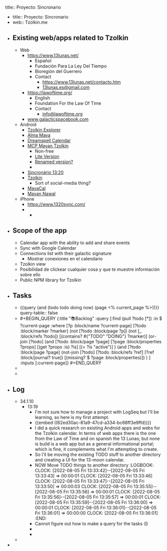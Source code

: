 title:: Proyecto: Sincronario

- title:: Proyecto: Sincronario
- web:: Tzolkin.me
- ## Existing web/apps related to Tzolkin
	- Web
		- https://www.13lunas.net/
			- Español
			- Fundación Para La Ley Del Tiempo
			- Bioregión del Guerrero
			- Contact
				- https://www.13lunas.net/contacto.htm
				- 13lunas.es@gmail.com
		- https://lawoftime.org/
			- English
			- Foundation For the Law Of Time
			- Contact
				- info@lawoftime.org
		- www.galacticspacebook.com
	- Android
		- [Tzolkin Explorer](https://play.google.com/store/apps/details?id=com.tlt.tzolkin)
		- [Alma Maya](https://play.google.com/store/apps/details?id=alma.maya)
		- [Dreamspell Calendar](https://play.google.com/store/apps/details?id=net.anotherworld.maya)
		- [MCP Mayan Tzolkin](https://play.google.com/store/apps/details?id=air.tzolkin)
			- Non-free
			- [Lite Version](https://play.google.com/store/apps/details?id=air.com.lucitainc.MCPTzolkinLite)
			- [Renamed version?](https://play.google.com/store/apps/details?id=air.com.lucitainc.TzolkinMaya)
			-
		- [Sincronário 13:20](https://play.google.com/store/apps/details?id=com.tzolkin.sincronario1320)
		- [Tzolkin](https://play.google.com/store/apps/details?id=social.plah.tzolkin)
			- Sort of social-media thing?
		- [MayaCal](https://play.google.com/store/apps/details?id=b4a.mayacal)
		- [Mayan Nawal](https://play.google.com/store/apps/details?id=com.huawei.android.mayannawal)
	- iPhone
		- https://www.1320sync.com/
		-
			-
- ## Scope of the app
	- Calendar app with the ability to add and share events
	- Sync with Google Calendar
	- Connections list with their galactic signature
		- Mostrar conexiones en el calendario
	- Tzolkin view
	- Posibilidad de clickear cualquier cosa y que te muestre información sobre ello
	- Public NPM library for Tzolkin
- ## Tasks
	- {{query (and (todo todo doing now) (page <% current_page %>))}}
	  query-table:: false
	- #+BEGIN_QUERY
	  {:title "📚Backlog"
	  :query [:find (pull ?todo [*]) :in $ ?current-page
	  :where
	  [?p :block/name ?current-page]
	  [?todo :block/marker ?marker]
	  (not [?todo :block/page ?p])
	  (not [_ :block/refs ?todo])
	  [(contains? #{"TODO" "DOING"} ?marker)]
	  (or-join [?todo]
	         (and  [?todo :block/page ?page]
	                  [?page :block/properties ?props]
	                  [(get ?props :is) ?is]
	                  [(= ?is "active")] )
	         (and [?todo :block/page ?page]
	                 (not-join [?todo]
	                               [?todo :block/refs ?ref]
	                               [?ref :block/journal? true])
	                 [(missing? $ ?page :block/properties)])
	  ) ]
	  :inputs [:current-page]}
	  #+END_QUERY
	-
	-
- ## Log
	- 34.1.10
		- 13:19
			- I'm not sure how to manage a project with LogSeq but I'll be learning, so here is my first attempt.
			- {{embed ((62ed30ac-81a9-47cd-a334-bc68ff3e9ffd))}}
			- I did a quick research on existing Android apps and webs for the Tzolkin calendar. In terms of web apps there is the one from the Law of Time and on spanish the 13 Lunas; but none is build is a web app but as a general informational portal; which is fine, it complements what I'm attempting to create.
			- So I'll be moving the existing TODO stuff to another directory and creating a UI for the 13-moon calendar.
			- NOW Move TODO things to another directory
			  :LOGBOOK:
			  CLOCK: [2022-08-05 Fri 13:33:42]--[2022-08-05 Fri 13:33:43] =>  00:00:01
			  CLOCK: [2022-08-05 Fri 13:33:46]
			  CLOCK: [2022-08-05 Fri 13:33:47]--[2022-08-05 Fri 13:33:50] =>  00:00:03
			  CLOCK: [2022-08-05 Fri 13:35:55]--[2022-08-05 Fri 13:35:56] =>  00:00:01
			  CLOCK: [2022-08-05 Fri 13:35:56]--[2022-08-05 Fri 13:35:57] =>  00:00:01
			  CLOCK: [2022-08-05 Fri 13:35:59]--[2022-08-05 Fri 13:36:00] =>  00:00:01
			  CLOCK: [2022-08-05 Fri 13:36:01]--[2022-08-05 Fri 13:36:01] =>  00:00:00
			  CLOCK: [2022-08-05 Fri 13:36:01]
			  :END:
			- Cannot figure out how to make a query for the tasks 😣
			-
			-
	-
-
